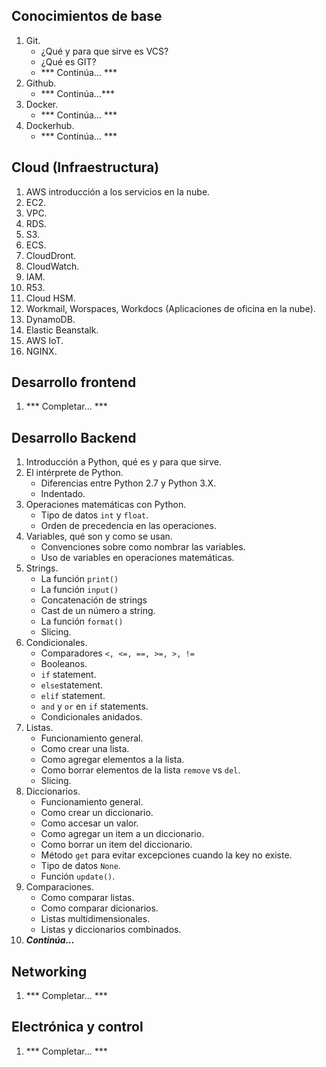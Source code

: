 Conocimientos de base
---
1. Git.
	* ¿Qué y para que sirve es VCS? 
	* ¿Qué es GIT?
	* *** Continúa... ***
2. Github.
	* *** Continúa...***
3. Docker.
	* *** Continúa... ***
4. Dockerhub.
	* *** Continúa... ***

Cloud (Infraestructura)
---
1. AWS introducción a los servicios en la nube.
2. EC2.
3. VPC.
4. RDS.
5. S3.
6. ECS.
7. CloudDront.
8. CloudWatch.
9. IAM.
10. R53.
11. Cloud HSM.
12. Workmail, Worspaces, Workdocs (Aplicaciones de oficina en la nube).
13. DynamoDB.
14. Elastic Beanstalk.
15. AWS IoT.
16. NGINX.

Desarrollo frontend
---
1. *** Completar... ***

Desarrollo Backend
---

1. Introducción a Python, qué es y para que sirve.
2. El intérprete de Python.
	* Diferencias entre Python 2.7 y Python 3.X.
	* Indentado.
3. Operaciones matemáticas con Python.
	* Tipo de datos `int` y `float`.
	* Orden de precedencia en las operaciones.
4. Variables, qué son y como se usan.
	* Convenciones sobre como nombrar las variables.
	* Uso de variables en operaciones matemáticas.
5. Strings.
	* La función `print()`
	* La función `input()`
	* Concatenación de strings
	* Cast de un número a string.
	* La función `format()`
	* Slicing.
6. Condicionales.
	* Comparadores `<, <=, ==, >=, >, !=`
	* Booleanos.
	* `if` statement.
	* `else`statement.
	* `elif` statement.
	* `and` y `or` en `if` statements.
	* Condicionales anidados.
7. Listas.
	* Funcionamiento general.
	* Como crear una lista.
	* Como agregar elementos a la lista.
	* Como borrar elementos de la lista `remove` vs `del`.
	* Slicing.
8. Diccionarios.
	* Funcionamiento general.
	* Como crear un diccionario.
	* Como accesar un valor.
	* Como agregar un item a un diccionario.
	* Como borrar un item del diccionario.
	* Método `get` para evitar excepciones cuando la key no existe.
	* Tipo de datos `None`.
	* Función `update()`.
9. Comparaciones.
	* Como comparar listas.
	* Como comparar dicionarios.
	* Listas multidimensionales.
	* Listas y diccionarios combinados.
10. ***Continúa...***


Networking
---
1. *** Completar... ***

Electrónica y control
---
1. *** Completar... ***

